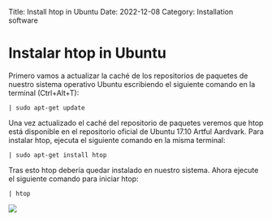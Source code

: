 Title: Install htop in Ubuntu
Date: 2022-12-08 
Category: Installation software

# Instalar htop in Ubuntu

Primero vamos a actualizar la caché de los repositorios de paquetes de nuestro sistema operativo Ubuntu escribiendo el siguiente comando en la terminal (Ctrl+Alt+T):
```
| sudo apt-get update
```
Una vez actualizado el caché del repositorio de paquetes veremos que htop está disponible en el repositorio oficial de Ubuntu 17.10 Artful Aardvark. Para instalar htop, ejecuta el siguiente comando en la misma terminal:
```
| sudo apt-get install htop
```
Tras esto htop debería quedar instalado en nuestro sistema. Ahora ejecute el siguiente comando para iniciar htop:
```
| htop
```
![](https://drive.google.com/file/d/1K7UIb2yXdG759M4Jb0k93-LOMC1hxMUV/view?usp=sharing)
